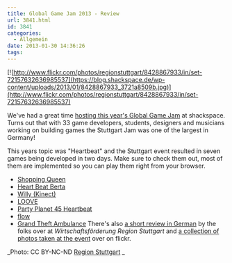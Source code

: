 ```yaml
---
title: Global Game Jam 2013 - Review
url: 3841.html
id: 3841
categories:
  - Allgemein
date: 2013-01-30 14:36:26
tags:
---
```


[![http://www.flickr.com/photos/regionstuttgart/8428867933/in/set-72157632636985537](https://blog.shackspace.de/wp-content/uploads/2013/01/8428867933_3721a8509b.jpg)](http://www.flickr.com/photos/regionstuttgart/8428867933/in/set-72157632636985537)

We've had a great time [hosting this year's Global Game Jam](https://blog.shackspace.de/?p=3707) at shackspace.
Turns out that with 33 game developers, students, designers and musicians working on building games the Stuttgart Jam was one of the largest in Germany!

This years topic was "Heartbeat" and the Stuttgart event resulted in seven games being developed in two days. Make sure to check them out, most of them are implemented so you can play them right from your browser.

*   [<span style="line-height: 13px;" data-mce-mark="1">Shopping Queen</span>](http://globalgamejam.org/2013/shopping-queen)
*   [H<del>e</del>art Beat Berta](http://globalgamejam.org/2013/heart-beat-berta)
*   [Willy (Kinect)](http://globalgamejam.org/2013/poject-willy-kinect)
*   [LOOVE](http://globalgamejam.org/2013/loove)
*   [Party Planet 45 Heartbeat](http://globalgamejam.org/2013/party-planet-45-heartbeat)
*   [flow](http://globalgamejam.org/2013/flow)
*   [Grand Theft Ambulance](http://globalgamejam.org/2013/grand-theft-ambulance)
There's also [a short review in German](http://www.kreativ.region-stuttgart.de/news/detail/archive/2013/01/29/global-game-jame-region-stuttgart-2013/) by the folks over at _Wirtschaftsförderung Region Stuttgart_ and [a collection of photos taken at the event](http://www.flickr.com/photos/regionstuttgart/sets/72157632636985537/with/8428867933/) over on flickr.

_Photo: CC BY-NC-ND [Region Stuttgart](http://www.flickr.com/photos/regionstuttgart/8428867933/in/set-72157632636985537) _

&nbsp;